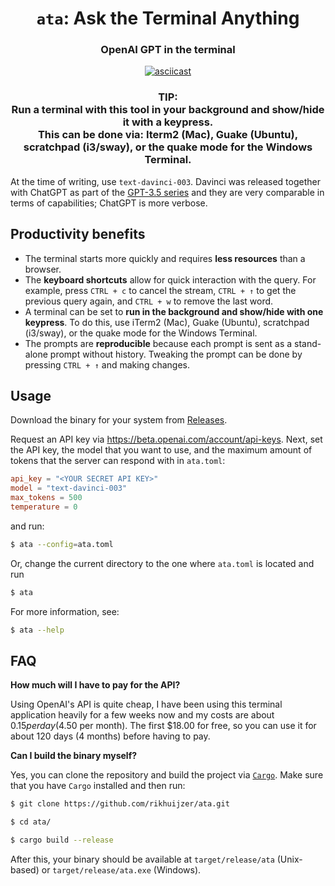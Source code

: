 <h1 align="center"><code>ata</code>: Ask the Terminal Anything</h1>

<h3 align="center">OpenAI GPT in the terminal</h3>

<p align="center">
  <a href="https://asciinema.org/a/557270"><img src="https://asciinema.org/a/557270.svg" alt="asciicast"></a>
</p>

<h3 align=center>
TIP:<br>
  Run a terminal with this tool in your background and show/hide it with a keypress.<br>
    This can be done via: Iterm2 (Mac), Guake (Ubuntu), scratchpad (i3/sway), or the quake mode for the Windows Terminal.
</h3>

At the time of writing, use `text-davinci-003`. Davinci was released together with ChatGPT as part of the [GPT-3.5 series](https://platform.openai.com/docs/model-index-for-researchers/models-referred-to-as-gpt-3-5) and they are very comparable in terms of capabilities; ChatGPT is more verbose.

## Productivity benefits

- The terminal starts more quickly and requires **less resources** than a browser.
- The **keyboard shortcuts** allow for quick interaction with the query. For example, press `CTRL + c` to cancel the stream, `CTRL + ↑` to get the previous query again, and `CTRL + w` to remove the last word.
- A terminal can be set to **run in the background and show/hide with one keypress**. To do this, use iTerm2 (Mac), Guake (Ubuntu), scratchpad (i3/sway), or the quake mode for the Windows Terminal.
- The prompts are **reproducible** because each prompt is sent as a stand-alone prompt without history. Tweaking the prompt can be done by pressing `CTRL + ↑` and making changes.

## Usage

Download the binary for your system from [Releases](https://github.com/rikhuijzer/ata/releases).

Request an API key via <https://beta.openai.com/account/api-keys>.
Next, set the API key, the model that you want to use, and the maximum amount of tokens that the server can respond with in `ata.toml`:

```toml
api_key = "<YOUR SECRET API KEY>"
model = "text-davinci-003"
max_tokens = 500
temperature = 0
```

and run:

```sh
$ ata --config=ata.toml
```

Or, change the current directory to the one where `ata.toml` is located and run

```sh
$ ata
```

For more information, see:

```sh
$ ata --help
```

## FAQ

**How much will I have to pay for the API?**

Using OpenAI's API is quite cheap, I have been using this terminal application heavily for a few weeks now and my costs are about $0.15 per day ($4.50 per month).
The first $18.00 for free, so you can use it for about 120 days (4 months) before having to pay.

**Can I build the binary myself?**

Yes, you can clone the repository and build the project via [`Cargo`](https://github.com/rust-lang/cargo).
Make sure that you have `Cargo` installed and then run:

```sh
$ git clone https://github.com/rikhuijzer/ata.git

$ cd ata/

$ cargo build --release
```
After this, your binary should be available at `target/release/ata` (Unix-based) or `target/release/ata.exe` (Windows).
